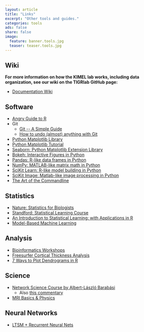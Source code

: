 ```yaml
---
layout: article
title: "Links"
excerpt: "Other tools and guides."
categories: tools
ads: false
share: false
image:
  feature: banner.tools.jpg
  teaser: teaser.tools.jpg
---
```


## Wiki
**For more information on how the KIMEL lab works, including data organization, see our wiki on the TIGRlab GitHub page:**

- [Documentation Wiki](https://github.com/TIGRLab/documentation/wik://github.com/TIGRLab/documentation/wiki)

## Software
- [Angry Guide to R](http://tim-smith.us/arrgh/index.html)
- Git
  - [Git -- A Simple Guide](http://rogerdudler.github.io/git-guide/)
  - [How to undo (almost) anything with Git](https://github.com/blog/2019-how-to-undo-almost-anything-with-git)
- [Python Matplotlib Library](http://matplotlib.org/gallery.html)
- [Python Matplotlib Tutorial](http://www.labri.fr/perso/nrougier/teaching/matplotlib/)
- [Seaborn: Python Matplotlib Extension Library](http://stanford.edu/~mwaskom/software/seaborn/)
- [Bokeh: Interactive Figures in Python](http://bokeh.pydata.org/en/latest/docs/gallery.html)
- [Pandas: R-like data frames in Python](http://pandas.pydata.org/pandas-docs/stable/tutorials.html)
- [NumPy: MATLAB-like matrix math in Python](https://docs.scipy.org/doc/numpy-dev/user/numpy-for-matlab-users.html)
- [SciKit Learn: R-like model building in Python](http://scikit-learn.org/stable/)
- [SciKit Image: Matlab-like image processing in Python](http://scikit-image.org/)
- [The Art of the Commandline](https://github.com/jlevy/the-art-of-command-line)

## Statistics
- [Nature: Statistics for Biologists](http://www.nature.com/collections/qghhqm)
- [Standford: Statistical Learning Course](http://online.stanford.edu/course/statistical-learning-winter-2014)
- [ An Introduction to Statistical Learning: with Applications in R](http://www-bcf.usc.edu/~gareth/ISL/)
- [Model-Based Machine Learning](http://www.mbmlbook.com/toc.html)

## Analysis
- [Bioinformatics Workshops](bioinformatics.ca/workshops/2013)
- [Freesurfer Cortical Thickness Analysis](http://blog.cogneurostats.com/?p=521)
- [7 Ways to Plot Dendrograms in R](http://gastonsanchez.com/blog/how-to/2012/10/03/Dendrograms.html)

## Science
- [Network Science Course by Albert-László Barabási](http://barabasilab.neu.edu/courses/phys5116/)
  - Also [this commentary](https://news.ycombinator.com/item?id=9555547)
- [MRI Basics & Physics](http://mri-q.com/)

## Neural Networks
- [LTSM + Recurrent Neural Nets](http://deeplearning4j.org/lstm.html)

